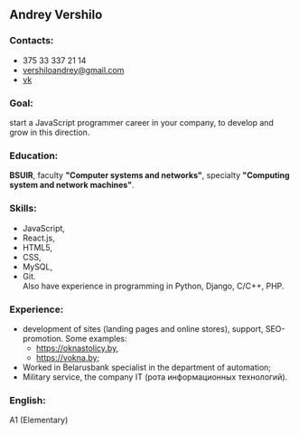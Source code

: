 ## Andrey Vershilo
### Contacts:
* 375 33 337 21 14
* vershiloandrey@gmail.com
* [vk](https://vk.com/vershiloandrey)
### Goal:
start a JavaScript programmer career in your company,
to develop and grow in this direction.
### Education: 
**BSUIR**, 
faculty **"Computer systems and networks"**,
specialty **"Computing system and network machines"**.
### Skills: 
* JavaScript,
* React.js,
* HTML5,
* CSS,
* MySQL,
* Git.  
Also have experience in programming in Python, Django, C/C++, PHP.
### Experience:
* development of sites (landing pages and online stores), support, SEO-promotion. 
Some examples:
   * https://oknastolicy.by,
   * https://vokna.by;
* Worked in Belarusbank specialist in the department of automation;
* Military service, the company IT (рота информационных технологий).

### English: 
A1 (Elementary)
